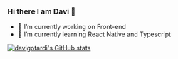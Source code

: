 ### Hi there I am Davi 👋

- 🔭 I’m currently working on Front-end
- 🌱 I’m currently learning React Native and Typescript

[![davigotardi's GitHub stats](https://img.shields.io/badge/GitHub%20stats-A-informational)](https://github.com/davigotardi/github-readme-stats)
